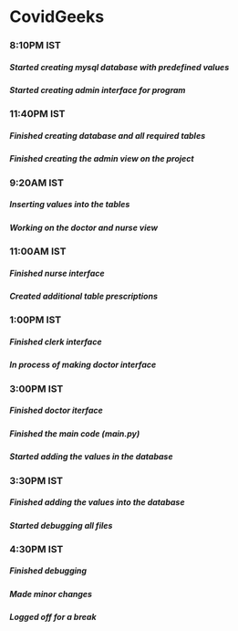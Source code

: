 # CovidGeeks

### 8:10PM IST
##### Started creating mysql database with predefined values
##### Started creating admin interface for program

### 11:40PM IST
##### Finished creating database and all required tables
##### Finished creating the admin view on the project

### 9:20AM IST
##### Inserting values into the tables
##### Working on the doctor and nurse view

### 11:00AM IST
##### Finished nurse interface
##### Created additional table prescriptions

### 1:00PM IST
##### Finished clerk interface
##### In process of making doctor interface

### 3:00PM IST
##### Finished doctor iterface
##### Finished the main code (main.py)
##### Started adding the values in the database

### 3:30PM IST
##### Finished adding the values into the database
##### Started debugging all files

### 4:30PM IST
##### Finished debugging
##### Made minor changes
##### Logged off for a break
